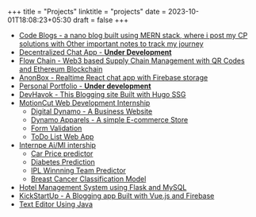 +++
title = "Projects"
linktitle = "projects"
date = 2023-10-01T18:08:23+05:30
draft = false
+++

- [Code Blogs - a nano blog built using MERN stack, where i post my CP solutions with Other important notes to track my journey](https://shaunfurtado.is-a.dev/code_blogs/)
- [Decentralized Chat App - **Under Development**]()
- [Flow Chain - Web3 based Supply Chain Management with QR Codes and Ethereum Blockchain](https://shaunfurtado.is-a.dev/WEb3-based-supply-chain-management-system/)
- [AnonBox - Realtime React chat app with Firebase storage](https://shaunfurtado.is-a.dev/AnonBox/)
- [Personal Portfolio - **Under development**](https://shaunfurtado.is-a.dev/)
- [DevHavok - This Blogging site Built with Hugo SSG](https://devhavok.is-a.dev/)
- [MotionCut Web Development Internship]()
    - [Digital Dynamo - A Business Website](https://shaunfurtado.is-a.dev/MotionCut/Digital%20Dynamo/)
    - [Dynamo Apparels - A simple E-commerce Store](https://shaunfurtado.is-a.dev/MotionCut/Dynamo%20Apparels/)
    - [Form Validation](https://shaunfurtado.is-a.dev/MotionCut/Form%20Validation%20-%20Email%20&%20Password/)
    - [ToDo List Web App](https://shaunfurtado.is-a.dev/MotionCut/ToDo%20List/)
- [Internpe Ai/Ml intership](https://shaunfurtado.is-a.dev/InternPe/)
    - [Car Price predictor](https://shaunfurtado.is-a.dev/InternPe/Car%20Price%20Predictor%20Model/)
    - [Diabetes Prediction](https://shaunfurtado.is-a.dev/InternPe/Diabetes%20Prediction%20Model/)
    - [IPL Winnning Team Predictor](https://shaunfurtado.is-a.dev/InternPe/IPL%20Predictor%20Model/)
    - [Breast Cancer Classification Model](https://shaunfurtado.is-a.dev/InternPe/Breast%20Cancer%20Classification%20Model/)
- [Hotel Management System using Flask and MySQL](https://shaunfurtado.is-a.dev/Hotel-Management_Flask/)
- [KickStartUp - A Blogging app Built with Vue.js and Firebase](https://shaunfurtado.is-a.dev/KickStartUp-Hack/)
- [Text Editor Using Java](https://shaunfurtado.is-a.dev/JAVA-GUI-project/)